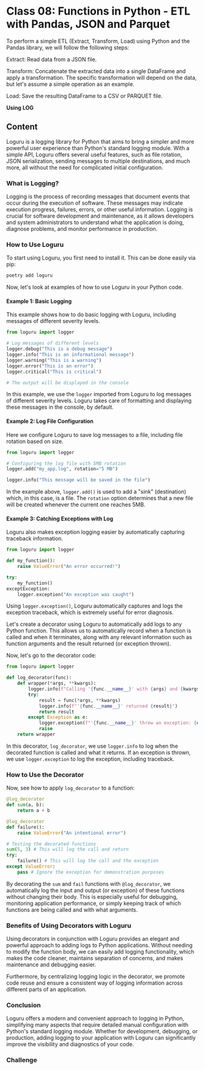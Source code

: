 # Class 08: Functions in Python - ETL with Pandas, JSON and Parquet

To perform a simple ETL (Extract, Transform, Load) using Python and the Pandas library, we will follow the following steps:

Extract: Read data from a JSON file.

Transform: Concatenate the extracted data into a single DataFrame and apply a transformation. The specific transformation will depend on the data, but let's assume a simple operation as an example.

Load: Save the resulting DataFrame to a CSV or PARQUET file. 

**Using LOG**

## Content

Loguru is a logging library for Python that aims to bring a simpler and more powerful user experience than Python's standard logging module. With a simple API, Loguru offers several useful features, such as file rotation, JSON serialization, sending messages to multiple destinations, and much more, all without the need for complicated initial configuration.

### What is Logging?

Logging is the process of recording messages that document events that occur during the execution of software. These messages may indicate execution progress, failures, errors, or other useful information. Logging is crucial for software development and maintenance, as it allows developers and system administrators to understand what the application is doing, diagnose problems, and monitor performance in production.

### How to Use Loguru

To start using Loguru, you first need to install it. This can be done easily via pip:

```bash
poetry add loguru
```

Now, let's look at examples of how to use Loguru in your Python code.

#### Example 1: Basic Logging

This example shows how to do basic logging with Loguru, including messages of different severity levels.

```python
from loguru import logger

# Log messages of different levels
logger.debug("This is a debug message")
logger.info("This is an informational message")
logger.warning("This is a warning")
logger.error("This is an error")
logger.critical("This is critical")

# The output will be displayed in the console
```

In this example, we use the `logger` imported from Loguru to log messages of different severity levels. Loguru takes care of formatting and displaying these messages in the console, by default.

#### Example 2: Log File Configuration

Here we configure Loguru to save log messages to a file, including file rotation based on size.

```python
from loguru import logger

# Configuring the log file with 5MB rotation
logger.add("my_app.log", rotation="5 MB")

logger.info("This message will be saved in the file")
```

In the example above, `logger.add()` is used to add a "sink" (destination) which, in this case, is a file. The `rotation` option determines that a new file will be created whenever the current one reaches 5MB.

#### Example 3: Catching Exceptions with Log

Loguru also makes exception logging easier by automatically capturing traceback information.

```python
from loguru import logger

def my_function():
    raise ValueError("An error occurred!")

try:
    my_function()
exceptException:
    logger.exception("An exception was caught")
```

Using `logger.exception()`, Loguru automatically captures and logs the exception traceback, which is extremely useful for error diagnosis.

Let's create a decorator using Loguru to automatically add logs to any Python function. This allows us to automatically record when a function is called and when it terminates, along with any relevant information such as function arguments and the result returned (or exception thrown).

Now, let's go to the decorator code:

```python
from loguru import logger

def log_decorator(func):
    def wrapper(*args, **kwargs):
        logger.info(f"Calling '{func.__name__}' with {args} and {kwargs}")
        try:
            result = func(*args, **kwargs)
            logger.info(f"'{func.__name__}' returned {result}")
            return result
        except Exception as e:
            logger.exception(f"'{func.__name__}' threw an exception: {e}")
            raise
    return wrapper
```

In this decorator, `log_decorator`, we use `logger.info` to log when the decorated function is called and what it returns. If an exception is thrown, we use `logger.exception` to log the exception, including traceback.

### How to Use the Decorator

Now, see how to apply `log_decorator` to a function:

```python
@log_decorator
def sum(a, b):
    return a + b

@log_decorator
def failure():
    raise ValueError("An intentional error")

# Testing the decorated functions
sum(5, 3) # This will log the call and return
try:
    failure() # This will log the call and the exception
except ValueError:
    pass # Ignore the exception for demonstration purposes
```

By decorating the `sum` and `fail` functions with `@log_decorator`, we automatically log the input and output (or exception) of these functions without changing their body. This is especially useful for debugging, monitoring application performance, or simply keeping track of which functions are being called and with what arguments.

### Benefits of Using Decorators with Loguru

Using decorators in conjunction with Loguru provides an elegant and powerful approach to adding logs to Python applications. Without needing to modify the function body, we can easily add logging functionality, which makes the code cleaner, maintains separation of concerns, and makes maintenance and debugging easier.

Furthermore, by centralizing logging logic in the decorator, we promote code reuse and ensure a consistent way of logging information across different parts of an application.

### Conclusion

Loguru offers a modern and convenient approach to logging in Python, simplifying many aspects that require detailed manual configuration with Python's standard logging module. Whether for development, debugging, or production, adding logging to your application with Loguru can significantly improve the visibility and diagnostics of your code.

### Challenge